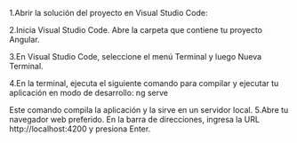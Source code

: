 1.Abrir la solución del proyecto en Visual Studio Code:

2.Inicia Visual Studio Code.
Abre la carpeta que contiene tu proyecto Angular.

3.En Visual Studio Code, seleccione el menú Terminal y luego Nueva Terminal.

4.En la terminal, ejecuta el siguiente comando para compilar y ejecutar tu aplicación en modo de desarrollo:
ng serve

Este comando compila la aplicación y la sirve en un servidor local.
5.Abre tu navegador web preferido.
En la barra de direcciones, ingresa la URL http://localhost:4200 y presiona Enter.
